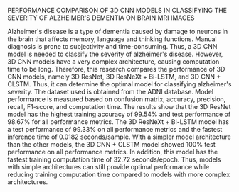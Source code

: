 PERFORMANCE COMPARISON OF 3D CNN MODELS IN CLASSIFYING THE SEVERITY OF ALZHEIMER'S DEMENTIA ON BRAIN MRI IMAGES


Alzheimer's disease is a type of dementia caused by damage to neurons in the brain that affects memory, language and thinking functions. Manual diagnosis is prone to subjectivity and time-consuming. Thus, a 3D CNN model is needed to classify the severity of alzheimer's disease. However, 3D CNN models have a very complex architecture, causing computation time to be long. Therefore, this research compares the performance of 3D CNN models, namely 3D ResNet, 3D ResNeXt + Bi-LSTM, and 3D CNN + CLSTM. Thus, it can determine the optimal model for classifying alzheimer's severity. The dataset used is obtained from the ADNI database. Model performance is measured based on confusion matrix, accuracy, precision, recall, F1-score, and computation time.
The results show that the 3D ResNet model has the highest training accuracy of 99.54% and test performance of 98.67% for all performance metrics. The 3D ResNeXt + Bi-LSTM model has a test performance of 99.33% on all performance metrics and the fastest inference time of 0.0182 seconds/sample. With a simpler model architecture than the other models, the 3D CNN + CLSTM model showed 100% test performance on all performance metrics. In addition, this model has the fastest training computation time of 32.72 seconds/epoch. Thus, models with simple architectures can still provide optimal performance while reducing training computation time compared to models with more complex architectures.
